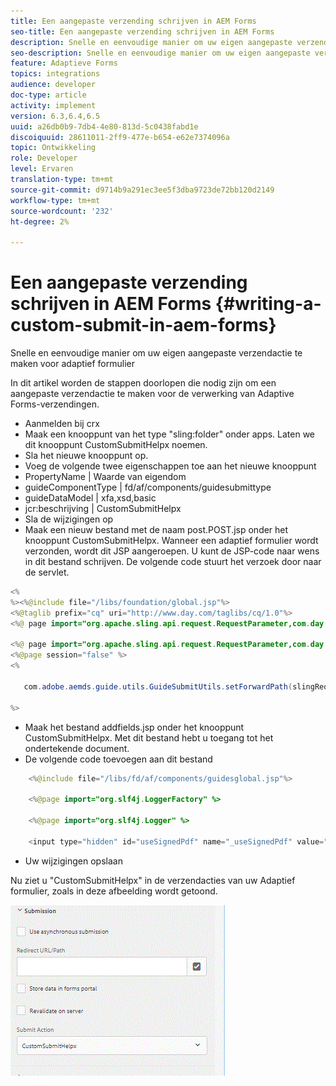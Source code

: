 ```yaml
---
title: Een aangepaste verzending schrijven in AEM Forms
seo-title: Een aangepaste verzending schrijven in AEM Forms
description: Snelle en eenvoudige manier om uw eigen aangepaste verzendactie te maken voor adaptief formulier
seo-description: Snelle en eenvoudige manier om uw eigen aangepaste verzendactie te maken voor adaptief formulier
feature: Adaptieve Forms
topics: integrations
audience: developer
doc-type: article
activity: implement
version: 6.3,6.4,6.5
uuid: a26db0b9-7db4-4e80-813d-5c0438fabd1e
discoiquuid: 28611011-2ff9-477e-b654-e62e7374096a
topic: Ontwikkeling
role: Developer
level: Ervaren
translation-type: tm+mt
source-git-commit: d9714b9a291ec3ee5f3dba9723de72bb120d2149
workflow-type: tm+mt
source-wordcount: '232'
ht-degree: 2%

---
```



# Een aangepaste verzending schrijven in AEM Forms {#writing-a-custom-submit-in-aem-forms}

Snelle en eenvoudige manier om uw eigen aangepaste verzendactie te maken voor adaptief formulier

In dit artikel worden de stappen doorlopen die nodig zijn om een aangepaste verzendactie te maken voor de verwerking van Adaptive Forms-verzendingen.

* Aanmelden bij crx
* Maak een knooppunt van het type &quot;sling:folder&quot; onder apps. Laten we dit knooppunt CustomSubmitHelpx noemen.
* Sla het nieuwe knooppunt op.
* Voeg de volgende twee eigenschappen toe aan het nieuwe knooppunt
* PropertyName       | Waarde van eigendom
* guideComponentType | fd/af/components/guidesubmittype
* guideDataModel     | xfa,xsd,basic
* jcr:beschrijving   | CustomSubmitHelpx
* Sla de wijzigingen op
* Maak een nieuw bestand met de naam post.POST.jsp onder het knooppunt CustomSubmitHelpx. Wanneer een adaptief formulier wordt verzonden, wordt dit JSP aangeroepen. U kunt de JSP-code naar wens in dit bestand schrijven. De volgende code stuurt het verzoek door naar de servlet.

```java
<%
%><%@include file="/libs/foundation/global.jsp"%>
<%@taglib prefix="cq" uri="http://www.day.com/taglibs/cq/1.0"%>
<%@ page import="org.apache.sling.api.request.RequestParameter,com.day.cq.wcm.api.WCMMode,com.adobe.forms.common.submitutils.CustomParameterRequest,com.adobe.aemds.guide.submitutils.*" %>

<%@ page import="org.apache.sling.api.request.RequestParameter,com.day.cq.wcm.api.WCMMode" %>
<%@page session="false" %>
<%

   com.adobe.aemds.guide.utils.GuideSubmitUtils.setForwardPath(slingRequest,"/bin/storeafsubmission",null,null);

%>
```

* Maak het bestand addfields.jsp onder het knooppunt CustomSubmitHelpx. Met dit bestand hebt u toegang tot het ondertekende document.
* De volgende code toevoegen aan dit bestand

```java
    <%@include file="/libs/fd/af/components/guidesglobal.jsp"%>

    <%@page import="org.slf4j.LoggerFactory" %>

    <%@page import="org.slf4j.Logger" %>

    <input type="hidden" id="useSignedPdf" name="_useSignedPdf" value=""/>;
```

* Uw wijzigingen opslaan

Nu ziet u &quot;CustomSubmitHelpx&quot; in de verzendacties van uw Adaptief formulier, zoals in deze afbeelding wordt getoond.

![Adaptief formulier met Aangepast verzenden](assets/capture-2.gif)

